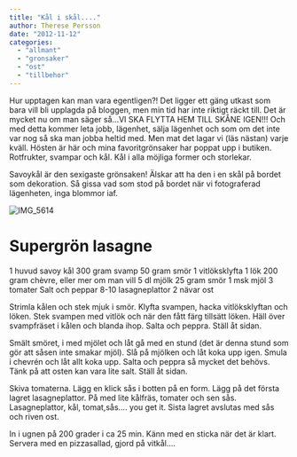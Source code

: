 ```yaml
---
title: "Kål i skål...."
author: Therese Persson
date: "2012-11-12"
categories: 
  - "allmant"
  - "gronsaker"
  - "ost"
  - "tillbehor"
---
```


Hur upptagen kan man vara egentligen?! Det ligger ett gäng utkast som bara vill bli upplagda på bloggen, men min tid har inte riktigt räckt till. Det är mycket nu om man säger så...VI SKA FLYTTA HEM TILL SKÅNE IGEN!!! Och med detta kommer leta jobb, lägenhet, sälja lägenhet och som om det inte var nog så ska man jobba heltid med. Men mat det lagar vi (läs nästan) varje kväll. Hösten är här och mina favoritgrönsaker har poppat upp i butiken. Rotfrukter, svampar och kål. Kål i alla möjliga former och storlekar.

Savoykål är den sexigaste grönsaken! Älskar att ha den i en skål på bordet som dekoration. Så gissa vad som stod på bordet när vi fotograferad lägenheten, inga blommor iaf.

![](/static/img/IMG_5614-1024x682.jpg "IMG_5614")

# Supergrön lasagne

1 huvud savoy kål 300 gram svamp 50 gram smör 1 vitlöksklyfta 1 lök 200 gram chèvre, eller mer om man vill 5 dl mjölk 25 gram smör 1 msk mjöl 3 tomater Salt och peppar 8-10 lasagneplattor 2 nävar ost

Strimla kålen och stek mjuk i smör. Klyfta svampen, hacka vitlöksklyftan och löken. Stek svampen med vitlök och när den fått färg tillsätt löken. Häll över svampfräset i kålen och blanda ihop. Salta och peppra. Ställ åt sidan.

Smält smöret, i med mjölet och låt gå med en stund (det är denna stund som gör att såsen inte smakar mjöl). Slå på mjölken och låt koka upp igen. Smula i chevrén och låt allt koka upp. Salta och peppra så mycket det behövs. Tänk på att osten kan vara lite salt. Ställ åt sidan.

Skiva tomaterna. Lägg en klick sås i botten på en form. Lägg på det första lagret lasagneplattor. På med lite kålfräs, tomater och sen sås. Lasagneplattor, kål, tomat,sås.... you get it. Sista lagret avslutas med sås och riven ost.

In i ugnen på 200 grader i ca 25 min. Känn med en sticka när det är klart. Servera med en pizzasallad, gjord på vitkål....
